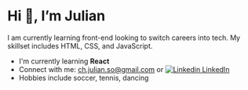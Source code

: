 # Hi 👋, I’m Julian 

I am currently learning front-end looking to switch careers into tech. My skillset includes HTML, CSS, and JavaScript.

* I'm currently learning **React**
* Connect with me: ch.julian.so@gmail.com or [![Linkedin](https://i.sstatic.net/gVE0j.png) LinkedIn](https://www.linkedin.com/in/chjulianso/)
* Hobbies include soccer, tennis, dancing

<!---
julianchso/julianchso is a ✨ special ✨ repository because its `README.md` (this file) appears on your GitHub profile.
You can click the Preview link to take a look at your changes.
--->
